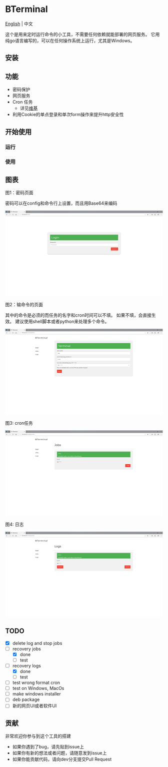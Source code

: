 # BTerminal

[English](./README.md) | 中文

这个是用来定时运行命令的小工具，不需要任何依赖就能部署的网页服务。
它用纯go语言编写的，可以在任何操作系统上运行，尤其是Windows。

## 安装

## 功能

- 密码保护
- 网页服务
- Cron 任务
  - 详见[维基](https://en.wikipedia.org/wiki/Cron)
- 利用Cookie的单点登录和单次form操作来提升http安全性

## 开始使用

### 运行

### 使用

## 图表

图1：密码页面

密码可以在config和命令行上设置，而且用Base64来编码

![BTerminalPassword](./image/bterminalPassword.png)

图2：输命令的页面

其中的命令是必须的而任务的名字和cron时间可以不填。
如果不填，会直接生效。
建议使用shell脚本或者python来处理多个命令。

![BTerminalShell](./image/bterminalShell.png)

图3: cron任务

![BTerminalJob](./image/bterminalJobs.png)

图4: 日志

![BTerminalLogs](./image/bterminalLogs.png)

## TODO

- [x] delete log and stop jobs
- [ ] recovery jobs
  - [x] done
  - [ ] test
- [ ] recovery logs
  - [x] done
  - [ ] test
- [ ] test wrong format cron
- [ ] test on Windows, MacOs
- [ ] make windows installer
- [ ] deb package
- [ ] 新的网页UI或者软件UI

## 贡献

非常欢迎你参与到这个工具的搭建

- 如果你遇到了bug，请先贴到issue上
- 如果你有新的想法或者问题，请随意发到issue上
- 如果你能贡献代码，请向dev分支提交Pull Request
